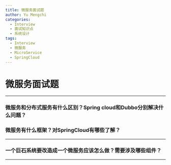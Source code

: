 ```yaml
---
title: 微服务面试题
author: Yu Mengchi
categories:
  - Interview 
  - 面试知识点
  - 系统设计
tags:
  - Interview
  - 微服务
  - MicroService
  - SpringCloud
---
```

  
# 微服务面试题

---

### 微服务和分布式服务有什么区别？Spring cloud和Dubbo分别解决什么问题？



### 微服务有什么框架？对SpringCloud有哪些了解？


---

### 一个巨石系统要改造成一个微服务应该怎么做？需要涉及哪些组件？

---
